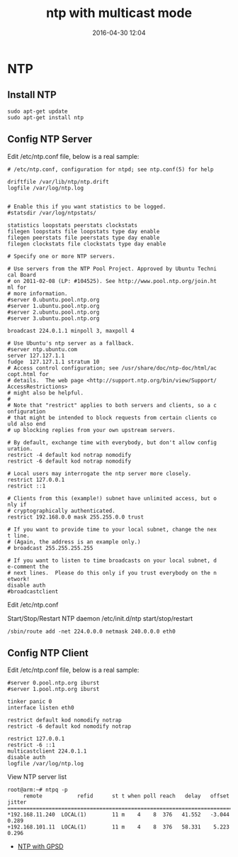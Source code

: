 ﻿---
layout: single
title: "ntp with multicast mode"
date: 2016-04-30 12:04
comments: false
footer: false
---

# NTP

## Install NTP


	sudo apt-get update
	sudo apt-get install ntp


## Config NTP Server

Edit /etc/ntp.conf file, below is a real sample:


	# /etc/ntp.conf, configuration for ntpd; see ntp.conf(5) for help

	driftfile /var/lib/ntp/ntp.drift
	logfile /var/log/ntp.log


	# Enable this if you want statistics to be logged.
	#statsdir /var/log/ntpstats/

	statistics loopstats peerstats clockstats
	filegen loopstats file loopstats type day enable
	filegen peerstats file peerstats type day enable
	filegen clockstats file clockstats type day enable

	# Specify one or more NTP servers.

	# Use servers from the NTP Pool Project. Approved by Ubuntu Techni                                                         cal Board
	# on 2011-02-08 (LP: #104525). See http://www.pool.ntp.org/join.ht                                                         ml for
	# more information.
	#server 0.ubuntu.pool.ntp.org
	#server 1.ubuntu.pool.ntp.org
	#server 2.ubuntu.pool.ntp.org
	#server 3.ubuntu.pool.ntp.org

	broadcast 224.0.1.1 minpoll 3, maxpoll 4

	# Use Ubuntu's ntp server as a fallback.
	#server ntp.ubuntu.com
	server 127.127.1.1
	fudge  127.127.1.1 stratum 10
	# Access control configuration; see /usr/share/doc/ntp-doc/html/ac                                                         copt.html for
	# details.  The web page <http://support.ntp.org/bin/view/Support/                                                         AccessRestrictions>
	# might also be helpful.
	#
	# Note that "restrict" applies to both servers and clients, so a c                                                         onfiguration
	# that might be intended to block requests from certain clients co                                                         uld also end
	# up blocking replies from your own upstream servers.

	# By default, exchange time with everybody, but don't allow config                                                         uration.
	restrict -4 default kod notrap nomodify
	restrict -6 default kod notrap nomodify

	# Local users may interrogate the ntp server more closely.
	restrict 127.0.0.1
	restrict ::1

	# Clients from this (example!) subnet have unlimited access, but o                                                         nly if
	# cryptographically authenticated.
	restrict 192.168.0.0 mask 255.255.0.0 trust

	# If you want to provide time to your local subnet, change the nex                                                         t line.
	# (Again, the address is an example only.)
	# broadcast 255.255.255.255

	# If you want to listen to time broadcasts on your local subnet, d                                                         e-comment the
	# next lines.  Please do this only if you trust everybody on the n                                                         etwork!
	disable auth
	#broadcastclient


Edit /etc/ntp.conf

Start/Stop/Restart NTP daemon
/etc/init.d/ntp start/stop/restart

```/sbin/route add -net 224.0.0.0 netmask 240.0.0.0 eth0```

## Config NTP Client

Edit /etc/ntp.conf file, below is a real sample:


	#server 0.pool.ntp.org iburst
	#server 1.pool.ntp.org iburst

	tinker panic 0
	interface listen eth0

	restrict default kod nomodify notrap
	restrict -6 default kod nomodify notrap

	restrict 127.0.0.1
	restrict -6 ::1
	multicastclient 224.0.1.1
	disable auth
	logfile /var/log/ntp.log


View NTP server list


	root@arm:~# ntpq -p
	     remote           refid      st t when poll reach   delay   offset  jitter
	==============================================================================
	*192.168.11.240  LOCAL(1)        11 m    4    8  376   41.552   -3.044   0.289
	+192.168.101.11  LOCAL(1)        11 m    4    8  376   58.331    5.223   0.296

* [NTP with GPSD](/wiki/ntp_with_gpsd)
